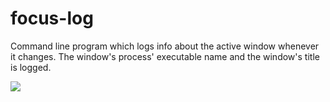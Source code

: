 focus-log
======

Command line program which logs info about the active window whenever it changes.
The window's process' executable name and the window's title is logged.

![](http://i.imgur.com/fSSiD0p.png)
